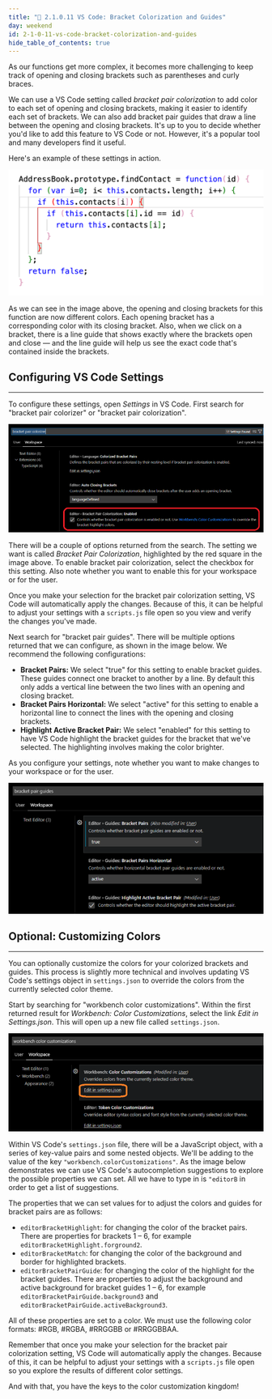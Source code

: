 ```yaml
---
title: "📓 2.1.0.11 VS Code: Bracket Colorization and Guides"
day: weekend
id: 2-1-0-11-vs-code-bracket-colorization-and-guides
hide_table_of_contents: true
---
```


As our functions get more complex, it becomes more challenging to keep track of opening and closing brackets such as parentheses and curly braces.

We can use a VS Code setting called _bracket pair colorization_ to add color to each set of opening and closing brackets, making it easier to identify each set of brackets. We can also add bracket pair guides that draw a line between the opening and closing brackets. It's up to you to decide whether you'd like to add this feature to VS Code or not. However, it's a popular tool and many developers find it useful.

Here's an example of these settings in action.

![Bracket colorizer changes the color of opening and closing brackets.](/images/Intermediate+JavaScript/Object-Oriented-JavaScript-2020/bracket-colorizer.png)

As we can see in the image above, the opening and closing brackets for this function are now different colors. Each opening bracket has a corresponding color with its closing bracket. Also, when we click on a bracket, there is a line guide that shows exactly where the brackets open and close — and the line guide will help us see the exact code that's contained inside the brackets.

## Configuring VS Code Settings
---

To configure these settings, open _Settings_ in VS Code. First search for "bracket pair colorizer" or "bracket pair colorization".

![Search for the "bracket pair colorizer" or "bracket pair colorization" setting in VS Code.](/images/Intermediate+JavaScript/Object-Oriented-JavaScript-2020/bracket-colorizer-vscode-setting.png)

There will be a couple of options returned from the search. The setting we want is called _Bracket Pair Colorization_, highlighted by the red square in the image above. To enable bracket pair colorization, select the checkbox for this setting. Also note whether you want to enable this for your workspace or for the user. 

Once you make your selection for the bracket pair colorization setting, VS Code will automatically apply the changes. Because of this, it can be helpful to adjust your settings with a `scripts.js` file open so you view and verify the changes you've made.

Next search for "bracket pair guides". There will be multiple options returned that we can configure, as shown in the image below. We recommend the following configurations:

* **Bracket Pairs:** We select "true" for this setting to enable bracket guides. These guides connect one bracket to another by a line. By default this only adds a vertical line between the two lines with an opening and closing bracket. 
* **Bracket Pairs Horizontal:** We select "active" for this setting to enable a horizontal line to connect the lines with the opening and closing brackets.
* **Highlight Active Bracket Pair:** We select "enabled" for this setting to have VS Code highlight the bracket guides for the bracket that we've selected. The highlighting involves making the color brighter.

As you configure your settings, note whether you want to make changes to your workspace or for the user.

![Search for the "bracket pair guides" setting in VS Code.](/images/Intermediate+JavaScript/Object-Oriented-JavaScript-2020/setting-bracket-guides.png)

## Optional: Customizing Colors
----

You can optionally customize the colors for your colorized brackets and guides. This process is slightly more technical and involves updating VS Code's settings object in `settings.json` to override the colors from the currently selected color theme. 

Start by searching for "workbench color customizations". Within the first returned result for _Workbench: Color Customizations_, select the link _Edit in Settings.json_. This will open up a new file called `settings.json`.

![select the option to _Edit in Settings.json_.](/images/Intermediate+JavaScript/Object-Oriented-JavaScript-2020/edit-bracket-colors.png)

Within VS Code's `settings.json` file, there will be a JavaScript object, with a series of key-value pairs and some nested objects. We'll be adding to the value of the key `"workbench.colorCustomizations"`. As the image below demonstrates we can use VS Code's autocompletion suggestions to explore the possible properties we can set. All we have to type in is `"editorB` in order to get a list of suggestions. 

The properties that we can set values for to adjust the colors and guides for bracket pairs are as follows:

* `editorBracketHighlight`: for changing the color of the bracket pairs. There are properties for brackets 1 – 6, for example `editorBracketHighlight.forground2`. 
* `editorBracketMatch`: for changing the color of the background and border for highlighted brackets. 
* `editorBracketPairGuide`: for changing the color of the highlight for the bracket guides. There are properties to adjust the background and active background for bracket guides 1 – 6, for example `editorBracketPairGuide.background3` and `editorBracketPairGuide.activeBackground3`. 

All of these properties are set to a color. We must use the following color formats: #RGB, #RGBA, #RRGGBB or #RRGGBBAA.

Remember that once you make your selection for the bracket pair colorization setting, VS Code will automatically apply the changes. Because of this, it can be helpful to adjust your settings with a `scripts.js` file open so you explore the results of different color settings.

And with that, you have the keys to the color customization kingdom! 
